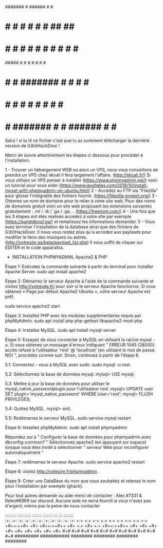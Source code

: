  ######   #######     #     ######       #     #  #######     
 #     #  #          # #    #     #      ##   ##  #           
 #     #  #         #   #   #     #      # # # #  #           
 ######   #####    #     #  #     #      #  #  #  #####       
 #   #    #        #######  #     #      #     #  #           
 #    #   #        #     #  #     #      #     #  #           
 #     #  #######  #     #  ######       #     #  #######     

Salut ! si tu lit ce fichier c'est que tu as surement télécharger la dernière version de G(bl)HackDoor !

Merci de suivre attentivement les étapes ci dessous pour procéder à l'installation.

1 - Trouver un hébergement WEB ou alors un VPS, nous vous conseillons de prendre un VPS chez skoali il fera largement l'affaire. (http://skoali.fr/)
Si vous utilisez un VPS penser à installer (https://www.phpmyadmin.net/) voici un tutoriel pour vous aider (https://www.javahelps.com/2018/10/install-mysql-with-phpmyadmin-on-ubuntu.html)
2 - Accèdez au FTP via "Filezilla" pour glisser l'intégralité des fichiers fournit. (https://filezilla-project.org/)
3 - Obtenez un nom de domaine pour le relier à votre site web. Pour des noms de domaines gratuit voici un site web 
proposant les extensions suivantes gratuitement : .ml / .tk / .ga / .gq ... (https://freenom.com/)
4 - Une fois que les 3 étapes ont étés réalisés accèdez à votre site par exemple (https://paneldeouf.ga/) et remplissez les informations demander.
5 - Vous avez terminer l'installation de la database ainsi que des fichiers de G(bl)HackDoor. Il nous vous restez plus qu'a accèdez aux payloads 
pour modifier le liens des musiques ou autres. (http://votresite.ga/beta/payload_list.php) Il vous suffit de cliquer sur EDITER et le code apparaitra.


- INSTALLATION PHPMYADMIN, Apache2 & PHP

Étape 1:
Exécutez la commande suivante à partir du terminal pour installer Apache Server.
sudo apt install apache2

Étape 2:
Démarrez le serveur Apache à l'aide de la commande suivante et visitez http://votresite.fr/ pour voir si le serveur Apache fonctionne. Si vous obtenez « Page par défaut Apache2 Ubuntu », votre serveur Apache est prêt.

sudo service apache2 start

Étape 3:
Installez PHP avec les modules supplémentaires requis par phpMyAdmin.
sudo apt install php php-gettext libapache2-mod-php

Étape 4:
Installez MySQL.
sudo apt install mysql-server

Étape 5:
Essayez de vous connecter à MySQL en utilisant la racine mysql -u. Si vous obtenez un message d'erreur indiquant " ERREUR 1045 (28000): accès refusé à l'utilisateur 'root' @ 'localhost' (en utilisant le mot de passe: NO) ", procédez comme suit. Sinon, continuez à partir de l'étape 6.


5.1: Connectez - vous à MySQL avec sudo.
sudo mysql -u root

5.2: Sélectionnez la base de données mysql.
mysql> USE mysql;

5.3: Mettre à jour la base de données pour utiliser le mysql_native_passwordplugin pour l'utilisateur root.
mysql> UPDATE user SET plugin='mysql_native_password' WHERE User='root';
mysql> FLUSH PRIVILEGES;

5.4: Quittez MySQL.
mysql> exit;

5.5: Redémarrez le serveur MySQL.
sudo service mysql restart

Étape 6:
Installez phpMyAdmin.
sudo apt install phpmyadmin

Répondez oui à " Configurer la base de données pour phpmyadmin avec dbconfig-common? "
Sélectionnez apache2 (en appuyant sur espace) lorsque vous êtes invité à sélectionner " serveur Web pour reconfigurer automatiquement "


Étape 7:
redémarrez le serveur Apache.
sudo service apache2 restart


Étape 8:
visitez http://votesire.fr/phpmyadmin .

Étape 9:
Créer une DataBase du nom que vous souhaitez et retenez le nom pour l'installation par exemple (ghack).


Pour tout autres demande ou aide merci de contacter : Alex.#7331 & Reiko#6969 sur discord.
Aucune aide ne serra fournit si vous n'avez pas d'argent, même pas la peine de nous contacter


:::::::::  :::::::::::  ::::::::   ::::::::  :::    :::  ::::::::  
:+:    :+:     :+:     :+:    :+: :+:    :+: :+:    :+: :+:    :+: 
+:+    +:+     +:+     +:+        +:+    +:+ +:+    +:+ +:+        
+#++:++#+      +#+     +#++:++#++ +#+    +:+ +#+    +:+ +#++:++#++ 
+#+    +#+     +#+            +#+ +#+    +#+ +#+    +#+        +#+ 
#+#    #+#     #+#     #+#    #+# #+#    #+# #+#    #+# #+#    #+# 
#########  ###########  ########   ########   ########   ########  

